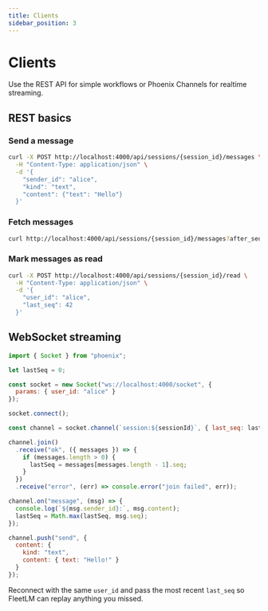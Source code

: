 ```yaml
---
title: Clients
sidebar_position: 3
---
```


# Clients

Use the REST API for simple workflows or Phoenix Channels for realtime streaming.

## REST basics

### Send a message

```bash
curl -X POST http://localhost:4000/api/sessions/{session_id}/messages \
  -H "Content-Type: application/json" \
  -d '{
    "sender_id": "alice",
    "kind": "text",
    "content": {"text": "Hello"}
  }'
```

### Fetch messages

```bash
curl http://localhost:4000/api/sessions/{session_id}/messages?after_seq=0&limit=50
```

### Mark messages as read

```bash
curl -X POST http://localhost:4000/api/sessions/{session_id}/read \
  -H "Content-Type: application/json" \
  -d '{
    "user_id": "alice",
    "last_seq": 42
  }'
```

## WebSocket streaming

```javascript
import { Socket } from "phoenix";

let lastSeq = 0;

const socket = new Socket("ws://localhost:4000/socket", {
  params: { user_id: "alice" }
});

socket.connect();

const channel = socket.channel(`session:${sessionId}`, { last_seq: lastSeq });

channel.join()
  .receive("ok", ({ messages }) => {
    if (messages.length > 0) {
      lastSeq = messages[messages.length - 1].seq;
    }
  })
  .receive("error", (err) => console.error("join failed", err));

channel.on("message", (msg) => {
  console.log(`${msg.sender_id}:`, msg.content);
  lastSeq = Math.max(lastSeq, msg.seq);
});

channel.push("send", {
  content: {
    kind: "text",
    content: { text: "Hello!" }
  }
});
```

Reconnect with the same `user_id` and pass the most recent `last_seq` so FleetLM can replay anything you missed.
